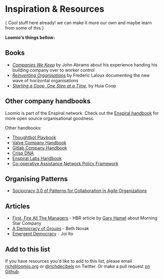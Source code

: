 # Inspiration & Resources

{ Cool stuff here already! we can make it more our own and maybe learn from some of this }



**Loomio's things bellow:**

## Books

* [_Companies We Keep_](https://www.chelseagreen.com/companies-we-keep) by John Abrams about his experience handing his building company over to worker control
* [_Reinventing Organisations_](http://www.reinventingorganizations.com) by Frederic Laloux documenting the new wave of horizontal organisations
* [_Starting a Coop, One Step at a Time_](http://huia.coop/), by Huia Coop

## Other company handbooks

Loomio is part of the Enspiral network. Check out the [Enspiral handbook](http://handbook.enspiral.com) for more open source organisational goodness.

Other handbooks:

* [Thoughtbot Playbook](https://thoughtbot.com/playbook)
* [Valve Company Handbook](http://www.valvesoftware.com/company/Valve_Handbook_LowRes.pdf)
* [Gitlab Company Handbook](https://about.gitlab.com/handbook/)
* [Crisp DNA](http://dna.crisp.se/docs/index.html)
* [Enspiral Labs Handbook](https://enspiral.gitbooks.io/enspiral-labs-handbook/content/)
* [Co-operative Assistance Network Policy Framework](http://www.can.coop/index.php/about-us/policies)

## Organising Patterns

* [Sociocracy 3.0 of Patterns for Collaboration in Agile Organizations](http://sociocracy30.org/the-details/patterns/)

## Articles

* [First, Fire All The Managers](https://hbr.org/2011/12/first-lets-fire-all-the-managers) - HBR article by [Gary Hamel](https://twitter.com/profhamel) about Morning Star Company
* [A Democracy of Groups](http://firstmonday.org/article/view/1289/1209) - Beth Novak
* [Emergent Democracy](https://joi.ito.com/joiwiki/EmergentDemocracyPaper) - Joi Ito

## Add to this list

If you have resources you'd like to add to this list, please email rich@loomio.org or [@richdecibels](http://twitter.com/richdecibels) on Twitter. Or make a pull request [on Github](https://github.com/loomio/loomio-coop-handbook).

